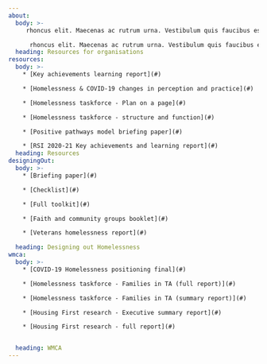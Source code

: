 ```yaml
---
about:
  body: >-
     rhoncus elit. Maecenas ac rutrum urna. Vestibulum quis faucibus est. Pellentesque habitant morbi tristique senectus et netus et malesuada fames ac turpis egestas. Donec eleifend sed dui ac sodales. Morbi non porta nisi. Suspendisse ultricies est nec nulla elementum, ut luctus lectus suscipit. 

      rhoncus elit. Maecenas ac rutrum urna. Vestibulum quis faucibus est. Pellentesque habitant morbi tristique senectus et netus et malesuada fames ac turpis egestas. Donec eleifend sed dui ac sodales. Morbi non porta nisi. Suspendisse ultricies est nec nulla elementum, ut luctus lectus suscipit. 
  heading: Resources for organisations
resources:
  body: >-
    * [Key achievements learning report](#)

    * [Homelessness & COVID-19 changes in perception and practice](#)

    * [Homelessness taskforce - Plan on a page](#)

    * [Homelessness taskforce - structure and function](#)

    * [Positive pathways model briefing paper](#)

    * [RSI 2020-21 Key achievements and learning report](#)
  heading: Resources
designingOut:
  body: >-
    * [Briefing paper](#)

    * [Checklist](#)

    * [Full toolkit](#)

    * [Faith and community groups booklet](#)

    * [Veterans homelessness report](#)

  heading: Designing out Homelessness
wmca:
  body: >-
    * [COVID-19 Homelessness positioning final](#)

    * [Homelessness taskforce - Families in TA (full report)](#)

    * [Homelessness taskforce - Families in TA (summary report)](#)

    * [Housing First research - Executive summary report](#)

    * [Housing First research - full report](#)


  heading: WMCA
---
```

